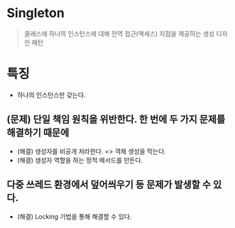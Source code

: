 # Singleton
> 클래스에 하나의 인스턴스에 대해 전역 접근​(액세스) 지점을 제공하는 생성 디자인 패턴

# 특징
- 하나의 인스턴스만 갖는다.

## (문제) 단일 책임 원칙을 위반한다. 한 번에 두 가지 문제를 해결하기 때문에
- (해결) 생성자를 비공개 처라한다. => 객체 생성을 막는다.
- (해결) 생성자 역할을 하는 정적 메서드를 만든다.

## 다중 쓰레드 환경에서 덮어씌우기 등 문제가 발생할 수 있다.
- (해결) Locking 기법을 통해 해결할 수 있다.